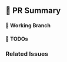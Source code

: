 ## 📝 PR Summary

<!-- 예시) README를 추가해봤습니다. -->

#### 🌲 Working Branch

<!-- 예시) docs/#4 -->

#### 🌲 TODOs

<!-- 예시) * README추가  -->

### Related Issues

<!-- 예시) * resolves #4 -->

<!-- 예시) * @donsonioc2010 README작성. 초안 어색한 부분있는지 확인바랍니다. -->

